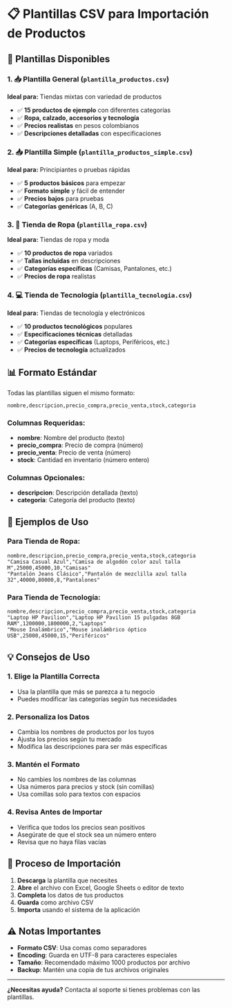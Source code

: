 # 📋 Plantillas CSV para Importación de Productos

## 🎯 Plantillas Disponibles

### 1. 📥 Plantilla General (`plantilla_productos.csv`)
**Ideal para:** Tiendas mixtas con variedad de productos
- ✅ **15 productos de ejemplo** con diferentes categorías
- ✅ **Ropa, calzado, accesorios y tecnología**
- ✅ **Precios realistas** en pesos colombianos
- ✅ **Descripciones detalladas** con especificaciones

### 2. 📥 Plantilla Simple (`plantilla_productos_simple.csv`)
**Ideal para:** Principiantes o pruebas rápidas
- ✅ **5 productos básicos** para empezar
- ✅ **Formato simple** y fácil de entender
- ✅ **Precios bajos** para pruebas
- ✅ **Categorías genéricas** (A, B, C)

### 3. 👕 Tienda de Ropa (`plantilla_ropa.csv`)
**Ideal para:** Tiendas de ropa y moda
- ✅ **10 productos de ropa** variados
- ✅ **Tallas incluidas** en descripciones
- ✅ **Categorías específicas** (Camisas, Pantalones, etc.)
- ✅ **Precios de ropa** realistas

### 4. 💻 Tienda de Tecnología (`plantilla_tecnologia.csv`)
**Ideal para:** Tiendas de tecnología y electrónicos
- ✅ **10 productos tecnológicos** populares
- ✅ **Especificaciones técnicas** detalladas
- ✅ **Categorías específicas** (Laptops, Periféricos, etc.)
- ✅ **Precios de tecnología** actualizados

## 📊 Formato Estándar

Todas las plantillas siguen el mismo formato:

```csv
nombre,descripcion,precio_compra,precio_venta,stock,categoria
```

### Columnas Requeridas:
- **nombre**: Nombre del producto (texto)
- **precio_compra**: Precio de compra (número)
- **precio_venta**: Precio de venta (número)
- **stock**: Cantidad en inventario (número entero)

### Columnas Opcionales:
- **descripcion**: Descripción detallada (texto)
- **categoria**: Categoría del producto (texto)

## 🎨 Ejemplos de Uso

### Para Tienda de Ropa:
```csv
nombre,descripcion,precio_compra,precio_venta,stock,categoria
"Camisa Casual Azul","Camisa de algodón color azul talla M",25000,45000,10,"Camisas"
"Pantalón Jeans Clásico","Pantalón de mezclilla azul talla 32",40000,80000,8,"Pantalones"
```

### Para Tienda de Tecnología:
```csv
nombre,descripcion,precio_compra,precio_venta,stock,categoria
"Laptop HP Pavilion","Laptop HP Pavilion 15 pulgadas 8GB RAM",1200000,1800000,2,"Laptops"
"Mouse Inalámbrico","Mouse inalámbrico óptico USB",25000,45000,15,"Periféricos"
```

## 💡 Consejos de Uso

### 1. **Elige la Plantilla Correcta**
- Usa la plantilla que más se parezca a tu negocio
- Puedes modificar las categorías según tus necesidades

### 2. **Personaliza los Datos**
- Cambia los nombres de productos por los tuyos
- Ajusta los precios según tu mercado
- Modifica las descripciones para ser más específicas

### 3. **Mantén el Formato**
- No cambies los nombres de las columnas
- Usa números para precios y stock (sin comillas)
- Usa comillas solo para textos con espacios

### 4. **Revisa Antes de Importar**
- Verifica que todos los precios sean positivos
- Asegúrate de que el stock sea un número entero
- Revisa que no haya filas vacías

## 🚀 Proceso de Importación

1. **Descarga** la plantilla que necesites
2. **Abre** el archivo con Excel, Google Sheets o editor de texto
3. **Completa** los datos de tus productos
4. **Guarda** como archivo CSV
5. **Importa** usando el sistema de la aplicación

## ⚠️ Notas Importantes

- **Formato CSV**: Usa comas como separadores
- **Encoding**: Guarda en UTF-8 para caracteres especiales
- **Tamaño**: Recomendado máximo 1000 productos por archivo
- **Backup**: Mantén una copia de tus archivos originales

---

**¿Necesitas ayuda?** Contacta al soporte si tienes problemas con las plantillas.
